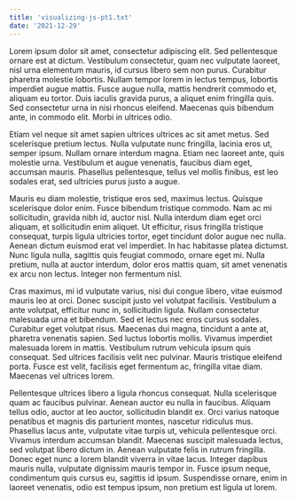 ```yaml
---
title: 'visualizing-js-pt1.txt'
date: '2021-12-29'
---
```


Lorem ipsum dolor sit amet, consectetur adipiscing elit. Sed pellentesque ornare est at dictum. Vestibulum consectetur, quam nec vulputate laoreet, nisl urna elementum mauris, id cursus libero sem non purus. Curabitur pharetra molestie lobortis. Nullam tempor lorem in lectus tempus, lobortis imperdiet augue mattis. Fusce augue nulla, mattis hendrerit commodo et, aliquam eu tortor. Duis iaculis gravida purus, a aliquet enim fringilla quis. Sed consectetur urna in nisi rhoncus eleifend. Maecenas quis bibendum ante, in commodo elit. Morbi in ultrices odio.

Etiam vel neque sit amet sapien ultrices ultrices ac sit amet metus. Sed scelerisque pretium lectus. Nulla vulputate nunc fringilla, lacinia eros ut, semper ipsum. Nullam ornare interdum magna. Etiam nec laoreet ante, quis molestie urna. Vestibulum et augue venenatis, faucibus diam eget, accumsan mauris. Phasellus pellentesque, tellus vel mollis finibus, est leo sodales erat, sed ultricies purus justo a augue.

Mauris eu diam molestie, tristique eros sed, maximus lectus. Quisque scelerisque dolor enim. Fusce bibendum tristique commodo. Nam ac mi sollicitudin, gravida nibh id, auctor nisl. Nulla interdum diam eget orci aliquam, et sollicitudin enim aliquet. Ut efficitur, risus fringilla tristique consequat, turpis ligula ultricies tortor, eget tincidunt dolor augue nec nulla. Aenean dictum euismod erat vel imperdiet. In hac habitasse platea dictumst. Nunc ligula nulla, sagittis quis feugiat commodo, ornare eget mi. Nulla pretium, nulla at auctor interdum, dolor eros mattis quam, sit amet venenatis ex arcu non lectus. Integer non fermentum nisl.

Cras maximus, mi id vulputate varius, nisi dui congue libero, vitae euismod mauris leo at orci. Donec suscipit justo vel volutpat facilisis. Vestibulum a ante volutpat, efficitur nunc in, sollicitudin ligula. Nullam consectetur malesuada urna et bibendum. Sed et lectus nec eros cursus sodales. Curabitur eget volutpat risus. Maecenas dui magna, tincidunt a ante at, pharetra venenatis sapien. Sed luctus lobortis mollis. Vivamus imperdiet malesuada lorem in mattis. Vestibulum rutrum vehicula ipsum quis consequat. Sed ultrices facilisis velit nec pulvinar. Mauris tristique eleifend porta. Fusce est velit, facilisis eget fermentum ac, fringilla vitae diam. Maecenas vel ultrices lorem.

Pellentesque ultrices libero a ligula rhoncus consequat. Nulla scelerisque quam ac faucibus pulvinar. Aenean auctor eu nulla in faucibus. Aliquam tellus odio, auctor at leo auctor, sollicitudin blandit ex. Orci varius natoque penatibus et magnis dis parturient montes, nascetur ridiculus mus. Phasellus lacus ante, vulputate vitae turpis ut, vehicula pellentesque orci. Vivamus interdum accumsan blandit. Maecenas suscipit malesuada lectus, sed volutpat libero dictum in. Aenean vulputate felis in rutrum fringilla. Donec eget nunc a lorem blandit viverra in vitae lacus. Integer dapibus mauris nulla, vulputate dignissim mauris tempor in. Fusce ipsum neque, condimentum quis cursus eu, sagittis id ipsum. Suspendisse ornare, enim in laoreet venenatis, odio est tempus ipsum, non pretium est ligula ut lorem.
